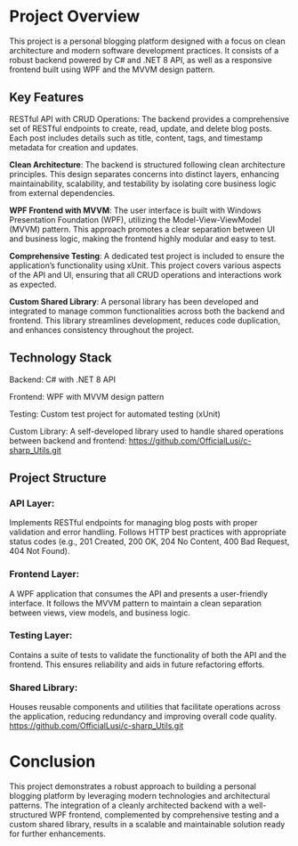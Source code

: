 # Project Overview
This project is a personal blogging platform designed with a focus on clean architecture and modern software development practices. 
It consists of a robust backend powered by C# and .NET 8 API, as well as a responsive frontend built using WPF and the MVVM design pattern.

## Key Features
RESTful API with CRUD Operations:
The backend provides a comprehensive set of RESTful endpoints to create, read, update, and delete blog posts. 
Each post includes details such as title, content, tags, and timestamp metadata for creation and updates.

**Clean Architecture**:
The backend is structured following clean architecture principles. 
This design separates concerns into distinct layers, enhancing maintainability, scalability, and testability by isolating core business logic from external dependencies.

**WPF Frontend with MVVM**:
The user interface is built with Windows Presentation Foundation (WPF), utilizing the Model-View-ViewModel (MVVM) pattern. 
This approach promotes a clear separation between UI and business logic, making the frontend highly modular and easy to test.

**Comprehensive Testing**:
A dedicated test project is included to ensure the application’s functionality using xUnit. 
This project covers various aspects of the API and UI, ensuring that all CRUD operations and interactions work as expected.

**Custom Shared Library**:
A personal library has been developed and integrated to manage common functionalities across both the backend and frontend. 
This library streamlines development, reduces code duplication, and enhances consistency throughout the project.

## Technology Stack
Backend: C# with .NET 8 API

Frontend: WPF with MVVM design pattern

Testing: Custom test project for automated testing (xUnit)

Custom Library: A self-developed library used to handle shared operations between backend and frontend: https://github.com/OfficialLusi/c-sharp_Utils.git

## Project Structure
### API Layer:
Implements RESTful endpoints for managing blog posts with proper validation and error handling. 
Follows HTTP best practices with appropriate status codes (e.g., 201 Created, 200 OK, 204 No Content, 400 Bad Request, 404 Not Found).

### Frontend Layer:
A WPF application that consumes the API and presents a user-friendly interface. 
It follows the MVVM pattern to maintain a clean separation between views, view models, and business logic.

### Testing Layer:
Contains a suite of tests to validate the functionality of both the API and the frontend.
This ensures reliability and aids in future refactoring efforts.

### Shared Library:
Houses reusable components and utilities that facilitate operations across the application, reducing redundancy and improving overall code quality. https://github.com/OfficialLusi/c-sharp_Utils.git

# Conclusion
This project demonstrates a robust approach to building a personal blogging platform by leveraging modern technologies and architectural patterns. 
The integration of a cleanly architected backend with a well-structured WPF frontend, complemented by comprehensive testing and a custom shared library, 
results in a scalable and maintainable solution ready for further enhancements.
